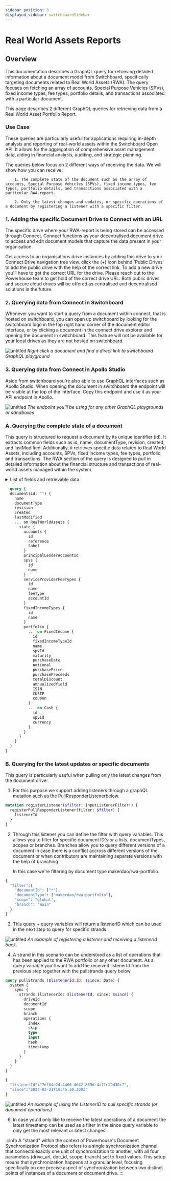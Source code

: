 ```yaml
---
sidebar_position: 3
displayed_sidebar: switchboardSidebar
---
```


# Real World Assets Reports

## Overview

This documentation describes a GraphQL query for retrieving detailed information about a document model from Switchboard, specifically targeting documents related to Real World Assets (RWA). The query focuses on fetching an array of accounts, Special Purpose Vehicles (SPVs), fixed income types, fee types, portfolio details, and transactions associated with a particular document.

This page describes 2 different GraphQL queries for retrieving data from a Real World Asset Portfolio Report.

### Use Case

These queries are particularly useful for applications requiring in-depth analysis and reporting of real-world assets within the Switchboard Open API. It allows for the aggregation of comprehensive asset management data, aiding in financial analysis, auditing, and strategic planning.

The queries below focus on 2 different ways of receiving the data.
We will show how you can receive:

        1. The complete state of the document such as the array of accounts, Special Purpose Vehicles (SPVs), fixed income types, fee types, portfolio details, and transactions associated with a particular RWA-report.

        2. Only the latest changes and updates, or specific operations of a document by registering a listener with a specific filter.

### 1. Adding the specific Document Drive to Connect with an URL

The specific drive where your RWA-report is being stored can be accessed through Connect. Connect functions as your decentralised document drive to access and edit document models that capture the data present in your organisation.

Get access to an organisations drive instances by adding this drive to your Connect Drive navigation tree view. click the (+) icon behind 'Public Drives' to add the public drive with the help of the correct link. To add a new drive you'll have to get the correct URL for the drive. Please reach out to the Powerhouse team to get hold of the correct drive URL. Both public drives and secure cloud drives will be offered as centralised and decentralised solutions in the future.

### 2. Querying data from Connect in Switchboard

Whenever you want to start a query from a document within connect, that is hosted on switchboard, you can open up switchboard by looking for the switchboard logo in the top right hand corner of the document editor interface, or by clicking a document in the connect drive explorer and opening the document in switchboard. This feature will not be available for your local drives as they are not hosted on switchboard.

![untitled](./rwa-reports/raw-reports1.png)
*Right click a document and find a direct link to switchboard GraphQL playground*

### 3. Querying data from Connect in Apollo Studio

Aside from switchboard you're also able to use GraphQL interfaces such as Apollo Studio.
When opening the document in switchboard the endpoint will be visible at the top of the interface. Copy this endpoint and use it as your API endpoint in Apollo.

![untitled](./rwa-reports/raw-reports2.png)
*The endpoint you'll be using for any other GraphQL playgrounds or sandboxes*

### A. Querying the complete state of a document

This query is structured to request a document by its unique identifier (id). It extracts common fields such as id, name, documentType, revision, created, and lastModified.
Additionally, it retrieves specific data related to Real World Assets, including accounts, SPVs, fixed income types, fee types, portfolio, and transactions. The RWA section of the query is designed to pull in detailed information about the financial structure and transactions of real-world assets managed within the system.

<details>
  <summary>List of fields and retrievable data.</summary>

#### Common Document Fields

- `name`: The name of the document.
- `documentType`: The type classification of the document.
- `revision`: The version number of the document.
- `created`: The creation timestamp of the document.
- `lastModified`: The timestamp of when the document was last modified.

#### Real World Assets (RWA) Specific Fields

**State**

- `accounts`
  - `id`: Unique identifier for the account.
  - `reference`: Reference code or number associated with the account.
  - `label`: A user-friendly name or label for the account.
- `principalLenderAccountId`: Identifier for the principal lender's account.
- `spvs`
  - `id`: Unique identifier for the Special Purpose Vehicle (SPV).
  - `name`: Name of the SPV.
- `feeTypes`
  - `id`: Unique identifier for the fee type.
  - `name`: Name of the fee type.
  - `feeType`: The classification or category of the fee.
  - `accountId`: Identifier for the account associated with the fee.
- `fixedIncomeTypes`
  - `id`: Unique identifier for the fixed income type.
  - `name`: Name of the fixed income type.

  **Portfolio**

  **Fixed Income**

  - `id`: Unique identifier for the fixed income asset.
  - `fixedIncomeTypeId`: Identifier for the type of fixed income.
  - `name`: Name of the fixed income asset.
  - `spvId`: Identifier for the SPV associated with the fixed income asset.
  - `maturity`: Maturity date of the fixed income asset.
  - `purchaseDate`: Purchase date of the fixed income asset.
  - `notional`: The notional amount of the fixed income asset.
  - `purchasePrice`: Purchase price of the fixed income asset.
  - `purchaseProceeds`: Proceeds from the purchase of the fixed income asset.
  - `totalDiscount`: Total discount received for the fixed income asset.
  - `annualizedYield`: The annualized yield of the fixed income asset.
  - `ISIN`: International Securities Identification Number for the fixed income asset.
  - `CUSIP`: Committee on Uniform Securities Identification Procedures number for the fixed income asset.
  - `coupon`: Coupon rate of the fixed income asset.

  **Cash**

  - `id`: Unique identifier for the cash holding.
  - `spvId`: Identifier for the SPV associated with the cash holding.
  - `currency`: Currency of the cash holding

</details>

```graphql title="Query for full state"
  query {
  document(id: "") {
    name
    documentType
    revision
    created
    lastModified
    ... on RealWorldAssets {
      state {
        accounts {
          id
          reference
          label
        }
        principalLenderAccountId
        spvs {
          id
          name
        }
        serviceProviderFeeTypes {
          id
          name
          feeType
          accountId
        }
        fixedIncomeTypes {
          id
          name
        }
        portfolio {
          ... on FixedIncome {
            id
            fixedIncomeTypeId
            name
            spvId
            maturity
            purchaseDate
            notional
            purchasePrice
            purchaseProceeds
            totalDiscount
            annualizedYield
            ISIN
            CUSIP
            coupon
          }
          ... on Cash {
            id
            spvId
            currency
          }
        }
      }
    }
  }
}

```

### B. Querying for the latest updates or specific documents

This query is particularly useful when pulling only the latest changes from the document drive. 

1. For this purpose we support adding listeners through a graphQL mutation such as the PullResponderListenerbelow. 

```graphql
mutation registerListener($filter: InputListenerFilter!) {
  registerPullResponderListener(filter: $filter) {
    listenerId
  }
}
```

2. Through this listener you can define the filter with query variables. 
This allows you to filter for specific document ID's or a lists, documentTypes, scopes or branches. Branches allow you to query different versions of a document in case there is a conflict accross different versions of the document or when contributors are maintaining separate versions with the help of branching

    In this case we're filtering by document type makerdao/rwa-portfolio.

```graphql
{
  "filter":{
    "documentId": ["*"],
    "documentType": ["makerdao/rwa-portfolio"],
    "scope": "global",
    "branch": "main"
  }
}
```

3. This query + query variables will return a listenerID which can be used in the next step to query for specific strands. 

![untitled](./rwa-reports/rwaRegister.png)
*An example of registering a listener and receiving a listenerId back.*

4. A strand in this scenario can be understood as a list of operations that has been applied to the RWA portfolio or any other document. As a query variable you'll want to add the received listenerId from the previous step together with the pullstrands query below

```graphql title="Pullstrands query"	
query pullStrands ($listenerId:ID, $since: Date) {
  system {
    sync {
      strands (listenerId: $listenerId, since: $since) {
        driveId
        documentId
        scope
        branch
        operations {
          index
          skip
          type
          input
          hash
          timestamp
        }
      }
    }
  }
}
```

```graphql title="Query variables for pullStrands"
{
  "listenerId":"7ef04e24-4466-4642-863d-4a71c29d30c7",
  "since":"2024-02-21T16:45:30.300Z"
}
```

![untitled](./rwa-reports/listener-raw.png)
*An example of using the ListenerID to pull specific strands (or document operations)* 

6. In case you'd only like to receive the latest operations of a document the latest timestamp can be used as a filter in the since query variable to only get the most relevant or latest changes. 

:::info
A "strand" within the context of Powerhouse's Document Synchronization Protocol also refers to a single synchronization channel that connects exactly one unit of synchronization to another, with all four parameters (drive_url, doc_id, scope, branch) set to fixed values. This setup means that synchronization happens at a granular level, focusing specifically on one precise aspect of synchronization between two distinct points of instances of a document or document drive.
:::